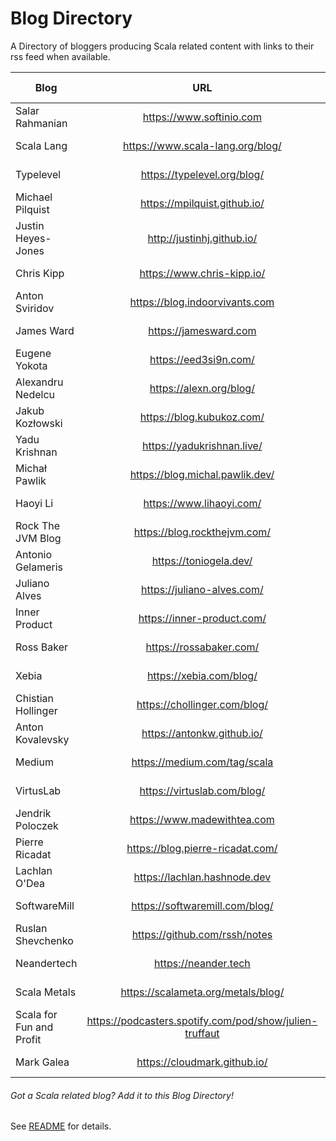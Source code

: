 
      
# Blog Directory

A Directory of bloggers producing Scala related content with links to their rss feed when available.

| Blog        | URL           | RSS Feed  |
| ------------- |:-------------:| -----:|
| Salar Rahmanian | <https://www.softinio.com> | [rss feed](https://www.softinio.com/atom.xml) |
| Scala Lang | <https://www.scala-lang.org/blog/> | [rss feed](https://www.scala-lang.org/feed/blog.xml) |
| Typelevel | <https://typelevel.org/blog/> | [rss feed](https://typelevel.org/blog/feed.rss) |
| Michael Pilquist | <https://mpilquist.github.io/> | [rss feed](https://mpilquist.github.io/index.xml) |
| Justin Heyes-Jones | <http://justinhj.github.io/> | [rss feed](http://justinhj.github.io/feed.xml) |
| Chris Kipp | <https://www.chris-kipp.io/> | [rss feed](https://www.chris-kipp.io/rss.xml) |
| Anton Sviridov | <https://blog.indoorvivants.com> | [rss feed](https://blog.indoorvivants.com/rss.xml) |
| James Ward | <https://jamesward.com> | [rss feed](https://jamesward.com/index.xml) |
| Eugene Yokota | <https://eed3si9n.com/> | [rss feed](https://eed3si9n.com/index.xml) |
| Alexandru Nedelcu | <https://alexn.org/blog/> | [rss feed](https://alexn.org/feeds/blog.xml) |
| Jakub Kozłowski | <https://blog.kubukoz.com/> | [rss feed](https://blog.kubukoz.com/atom.xml) |
| Yadu Krishnan | <https://yadukrishnan.live/> | [rss feed](https://yadukrishnan.live/rss.xml) |
| Michał Pawlik | <https://blog.michal.pawlik.dev/> | [rss feed](https://blog.michal.pawlik.dev/index.xml) |
| Haoyi Li | <https://www.lihaoyi.com/> | [rss feed](https://www.lihaoyi.com/feed.xml) |
| Rock The JVM Blog | <https://blog.rockthejvm.com/> | [rss feed](https://blog.rockthejvm.com/feed.xml) |
| Antonio Gelameris | <https://toniogela.dev/> | [rss feed](https://toniogela.dev/rss.xml) |
| Juliano Alves | <https://juliano-alves.com/> | [rss feed](https://juliano-alves.com/feed.xml) |
| Inner Product | <https://inner-product.com/> | [rss feed](https://www.inner-product.com/feed/feed.xml) |
| Ross Baker | <https://rossabaker.com/> | [rss feed](https://rossabaker.com/blog/index.xml) |
| Xebia | <https://xebia.com/blog/> | [rss feed](https://xebia.com/blog/category/technology/scala/feed/) |
| Chistian Hollinger | <https://chollinger.com/blog/> | [rss feed](https://chollinger.com/blog/index.xml) |
| Anton Kovalevsky | <https://antonkw.github.io/> | [rss feed](https://antonkw.github.io/feed.xml) |
| Medium | <https://medium.com/tag/scala> | [rss feed](https://medium.com/feed/tag/scala) |
| VirtusLab | <https://virtuslab.com/blog/> | [rss feed](https://virtuslab.com/blog/feed/) |
| Jendrik Poloczek | <https://www.madewithtea.com> | [rss feed](https://www.madewithtea.com/rss.xml) |
| Pierre Ricadat | <https://blog.pierre-ricadat.com/> | [rss feed](https://blog.pierre-ricadat.com/rss.xml) |
| Lachlan O'Dea | <https://lachlan.hashnode.dev> | [rss feed](https://lachlan.hashnode.dev/rss.xml) |
| SoftwareMill | <https://softwaremill.com/blog/> | [rss feed](https://softwaremill.com/blog.rss) |
| Ruslan Shevchenko | <https://github.com/rssh/notes> | [rss feed](https://rssh.github.io/notes/feed.xml) |
| Neandertech | <https://neander.tech> | [rss feed](https://neander.tech/rss.xml) |
| Scala Metals | <https://scalameta.org/metals/blog/> | [rss feed](https://scalameta.org/metals/blog/rss.xml) |
| Scala for Fun and Profit | <https://podcasters.spotify.com/pod/show/julien-truffaut> | [rss feed](https://anchor.fm/s/f303e5b4/podcast/rss) |
| Mark Galea | <https://cloudmark.github.io/> | [rss feed](https://cloudmark.github.io/feed.xml) |
      
###### Got a Scala related blog? Add it to this Blog Directory!

See [README](https://github.com/softinio/scalanews/blob/main/README.md) for details.

